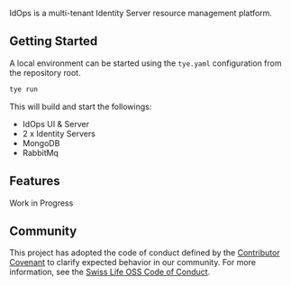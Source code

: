 IdOps is a multi-tenant Identity Server resource management platform.

## Getting Started
A local environment can be started using the `tye.yaml` configuration from the repository root.

```powershell
tye run
```
This will build and start the followings:
- IdOps UI & Server
- 2 x Identity Servers
- MongoDB
- RabbitMq
## Features
Work in Progress
## Community

This project has adopted the code of conduct defined by the [Contributor Covenant](https://contributor-covenant.org/)
to clarify expected behavior in our community. For more information, see the [Swiss Life OSS Code of Conduct](https://swisslife-oss.github.io/coc).
